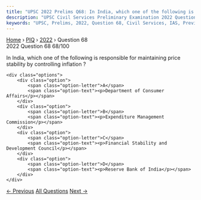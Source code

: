 ```yaml
---
title: "UPSC 2022 Prelims Q68: In India, which one of the following is responsible for main..."
description: "UPSC Civil Services Preliminary Examination 2022 Question 68 with options and answer"
keywords: "UPSC, Prelims, 2022, Question 68, Civil Services, IAS, Previous Year Questions"
---
```


<nav class="breadcrumb">
    <a href="../../">Home</a>
    <span>›</span>
    <a href="../">PIQ</a>
    <span>›</span>
    <a href="./">2022</a>
    <span>›</span>
    <span>Question 68</span>
</nav>

<div class="question-header">
    <div class="question-meta">
        <span class="year-badge">2022</span>
        <span class="question-number">Question 68</span>
        <span class="progress">68/100</span>
    </div>
    <div class="progress-bar">
        <div class="progress-fill" style="width: 68.0%"></div>
    </div>
</div>

<div class="question-content">
    <div class="question-text">
        <p>In India, which one of the following is responsible for maintaining price<br />
stability by controlling inflation ?</p>
    </div>
    
    <div class="options">
        <div class="option">
            <span class="option-letter">A</span>
            <span class="option-text"><p>Department of Consumer Affairs</p></span>
        </div>
        <div class="option">
            <span class="option-letter">B</span>
            <span class="option-text"><p>Expenditure Management Commission</p></span>
        </div>
        <div class="option">
            <span class="option-letter">C</span>
            <span class="option-text"><p>Financial Stability and Development Council</p></span>
        </div>
        <div class="option">
            <span class="option-letter">D</span>
            <span class="option-text"><p>Reserve Bank of India</p></span>
        </div>
    </div>
</div>

<div class="question-nav">
    <a href="../q067-consider-the-following-statements-1-vietnam-has-be/" class="nav-btn prev">← Previous</a>
    <a href="../" class="nav-btn center">All Questions</a>
    <a href="../q069-with-reference-to-non-fungible-tokens-nfts-conside/" class="nav-btn next">Next →</a>
</div>
